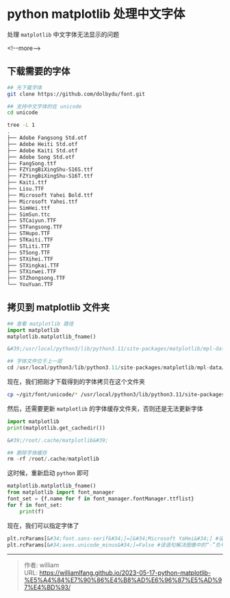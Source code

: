 # python matplotlib 处理中文字体


处理 `matplotlib` 中文字体无法显示的问题

&lt;!--more--&gt;

## 下载需要的字体

```bash
## 先下载字体
git clone https://github.com/dolbydu/font.git

## 支持中文字体的在 unicode
cd unicode

tree -L 1
.
├── Adobe Fangsong Std.otf
├── Adobe Heiti Std.otf
├── Adobe Kaiti Std.otf
├── Adobe Song Std.otf
├── FangSong.ttf
├── FZYingBiXingShu-S16S.ttf
├── FZYingBiXingShu-S16T.ttf
├── Kaiti.ttf
├── Lisu.TTF
├── Microsoft Yahei Bold.ttf
├── Microsoft Yahei.ttf
├── SimHei.ttf
├── SimSun.ttc
├── STCaiyun.TTF
├── STFangsong.TTF
├── STHupo.TTF
├── STKaiti.TTF
├── STLiti.TTF
├── STSong.TTF
├── STXihei.TTF
├── STXingkai.TTF
├── STXinwei.TTF
├── STZhongsong.TTF
└── YouYuan.TTF

```

## 拷贝到 matplotlib 文件夹

```python
## 查看 matplotlib 路径
import matplotlib
matplotlib.matplotlib_fname()

&#39;/usr/local/python3/lib/python3.11/site-packages/matplotlib/mpl-data/matplotlibrc&#39;

## 字体文件位于上一层
cd /usr/local/python3/lib/python3.11/site-packages/matplotlib/mpl-data/fonts/ttf
```

现在，我们把刚才下载得到的字体拷贝在这个文件夹

```bash
cp ~/git/font/unicode/* /usr/local/python3/lib/python3.11/site-packages/matplotlib/mpl-data/fonts/ttf
```

然后，还需要更新 `matplotlib` 的字体缓存文件夹，否则还是无法更新字体

```python
import matplotlib
print(matplotlib.get_cachedir())

&#39;/root/.cache/matplotlib&#39;

## 删除字体缓存
rm -rf /root/.cache/matplotlib
```

这时候，重新启动 `python` 即可

```python
matplotlib.matplotlib_fname()
from matplotlib import font_manager
font_set = {f.name for f in font_manager.fontManager.ttflist}
for f in font_set:
    print(f)
```

现在，我们可以指定字体了

```python
plt.rcParams[&#34;font.sans-serif&#34;]=[&#34;Microsoft YaHei&#34;] #设置字体
plt.rcParams[&#34;axes.unicode_minus&#34;]=False #该语句解决图像中的“-”负号的乱码问题
```







---

> 作者: william  
> URL: https://williamlfang.github.io/2023-05-17-python-matplotlib-%E5%A4%84%E7%90%86%E4%B8%AD%E6%96%87%E5%AD%97%E4%BD%93/  

